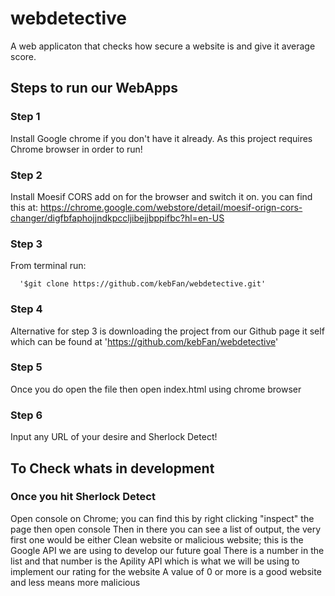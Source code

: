 # webdetective
A web applicaton that checks how secure a website is and give it average score.


## Steps to run our WebApps
### Step 1
Install Google chrome if you don't have it already. As this project requires Chrome browser in order to run!

### Step 2
Install Moesif CORS add on for the browser and switch it on. you can find this at: https://chrome.google.com/webstore/detail/moesif-orign-cors-changer/digfbfaphojjndkpccljibejjbppifbc?hl=en-US

### Step 3
From terminal run:
```
  '$git clone https://github.com/kebFan/webdetective.git'
```
### Step 4
Alternative for step 3 is downloading the project from our Github page it self which can be found at
'https://github.com/kebFan/webdetective'

### Step 5
Once you do open the file then open index.html using chrome browser

### Step 6
Input any URL of your desire and Sherlock Detect!


## To Check whats in development

### Once you hit Sherlock Detect
  Open console on Chrome; you can find this by right clicking "inspect" the page then open console
Then in there you can see a list of output, the very first one would be either Clean website or malicious website; this is the Google API we are using to develop our future goal
There is a number in the list and that number is the Apility API which is what we will be using to implement our rating for the website
A value of 0 or more is a good website and less means more malicious   
